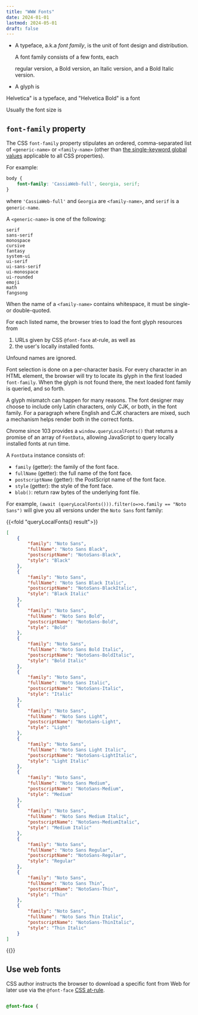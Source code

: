 ```yaml
---
title: "WWW Fonts"
date: 2024-01-01
lastmod: 2024-05-01
draft: false
---
```


- A typeface, a.k.a *font family*, is the unit of font design and distribution.

    A font family consists of a few fonts, each 
    
    regular version, a Bold version, an Italic version, and a Bold Italic version.

- A glyph is 

Helvetica" is a typeface, and "Helvetica Bold" is a font

Usually the font size is 

## `font-family` property

The CSS `font-family` property stipulates an ordered, comma-separated list of `<generic-name>` or `<family-name>` (other than [the single-keyword global values](https://developer.mozilla.org/en-US/docs/Web/CSS/all) applicable to all CSS properties).

For example:

```css
body {
    font-family: 'CassiaWeb-full', Georgia, serif;
}
```

where `'CassiaWeb-full'` and  `Georgia` are `<family-name>`, and `serif` is a `generic-name`.

A `<generic-name>` is one of the following:

```
serif
sans-serif
monospace
cursive
fantasy
system-ui
ui-serif
ui-sans-serif
ui-monospace
ui-rounded
emoji
math
fangsong
```

When the name of a `<family-name>` contains whitespace, it must be single- or double-quoted.

For each listed name, the browser tries to load the font glyph resources from
1. URLs given by CSS `@font-face` at-rule, as well as
2. the user's locally installed fonts.

Unfound names are ignored.

Font selection is done on a per-character basis.
For every character in an HTML element, the browser will try to locate its glyph in the first loaded `font-family`.
When the glyph is not found there, the next loaded font family is queried, and so forth.

A glyph mismatch can happen for many reasons. The font designer may choose to include only Latin characters, only CJK, or both, in the font family. For a paragraph where English and CJK characters are mixed, such a mechanism helps render both in the correct fonts.

Chrome since 103 provides a `window.queryLocalFonts()` that returns a promise of an array of `FontData`, allowing JavaScript to query locally installed fonts at run time.

A `FontData` instance consists of:
- `family` (getter): the family of the font face.
- `fullName` (getter): the full name of the font face.
- `postscriptName` (getter): the PostScript name of the font face.
- `style` (getter): the style of the font face.
- `blob()`: return raw bytes of the underlying font file.

For example, `(await (queryLocalFonts())).filter(o=>o.family == "Noto Sans")` will give you all versions under the `Noto Sans` font family:


{{<fold "queryLocalFonts() result">}}

```json
[
    {
        "family": "Noto Sans",
        "fullName": "Noto Sans Black",
        "postscriptName": "NotoSans-Black",
        "style": "Black"
    },
    {
        "family": "Noto Sans",
        "fullName": "Noto Sans Black Italic",
        "postscriptName": "NotoSans-BlackItalic",
        "style": "Black Italic"
    },
    {
        "family": "Noto Sans",
        "fullName": "Noto Sans Bold",
        "postscriptName": "NotoSans-Bold",
        "style": "Bold"
    },
    {
        "family": "Noto Sans",
        "fullName": "Noto Sans Bold Italic",
        "postscriptName": "NotoSans-BoldItalic",
        "style": "Bold Italic"
    },
    {
        "family": "Noto Sans",
        "fullName": "Noto Sans Italic",
        "postscriptName": "NotoSans-Italic",
        "style": "Italic"
    },
    {
        "family": "Noto Sans",
        "fullName": "Noto Sans Light",
        "postscriptName": "NotoSans-Light",
        "style": "Light"
    },
    {
        "family": "Noto Sans",
        "fullName": "Noto Sans Light Italic",
        "postscriptName": "NotoSans-LightItalic",
        "style": "Light Italic"
    },
    {
        "family": "Noto Sans",
        "fullName": "Noto Sans Medium",
        "postscriptName": "NotoSans-Medium",
        "style": "Medium"
    },
    {
        "family": "Noto Sans",
        "fullName": "Noto Sans Medium Italic",
        "postscriptName": "NotoSans-MediumItalic",
        "style": "Medium Italic"
    },
    {
        "family": "Noto Sans",
        "fullName": "Noto Sans Regular",
        "postscriptName": "NotoSans-Regular",
        "style": "Regular"
    },
    {
        "family": "Noto Sans",
        "fullName": "Noto Sans Thin",
        "postscriptName": "NotoSans-Thin",
        "style": "Thin"
    },
    {
        "family": "Noto Sans",
        "fullName": "Noto Sans Thin Italic",
        "postscriptName": "NotoSans-ThinItalic",
        "style": "Thin Italic"
    }
]
```

{{</fold>}}

## Use web fonts

CSS author instructs the browser to download a specific font from Web for later use via the `@font-face` [CSS at-rule](https://developer.mozilla.org/en-US/docs/Web/CSS/At-rule).

```css

@font-face {
